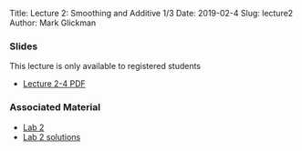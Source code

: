 Title: Lecture 2: Smoothing and Additive 1/3
Date: 2019-02-4
Slug: lecture2
Author: Mark Glickman




### Slides
This lecture is only available to registered students

- [Lecture 2-4 PDF](https://canvas.harvard.edu/courses/48088/files/7282186?module_item_id=484111)

### Associated Material 

- [Lab 2]({filename}../../labs/lab2/cs109b_lab2_smooths_and_GAMs.ipynb)
- [Lab 2 solutions]({filename}../../labs/lab2/cs109b_lab2_smooths_and_GAMs_solutions.ipynb)

